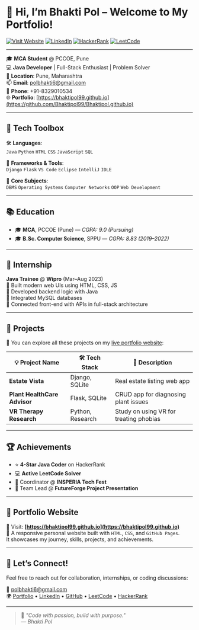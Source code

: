 # 👋 Hi, I’m **Bhakti Pol** – Welcome to My Portfolio!

[![Visit Website](https://img.shields.io/badge/🌐%20Live%20Portfolio-bhaktipol99.github.io-blueviolet?style=for-the-badge&logo=githubpages)](Bhaktipol.github.io)
[![LinkedIn](https://img.shields.io/badge/LinkedIn-Bhakti_Pol-blue?style=for-the-badge&logo=linkedin)](https://www.linkedin.com/in/bhakti-pol/)
[![HackerRank](https://img.shields.io/badge/HackerRank-Java_4★-2EC866?style=for-the-badge&logo=hackerrank)](https://www.hackerrank.com/profile/polbhakti6)
[![LeetCode](https://img.shields.io/badge/LeetCode-Active_Solver-orange?style=for-the-badge&logo=leetcode)](https://leetcode.com/u/Bhakti_Pol/)

---

🎓 **MCA Student** @ PCCOE, Pune  
💻 **Java Developer** | Full-Stack Enthusiast | Problem Solver  
📍 **Location**: Pune, Maharashtra  
📫 **Email**: [polbhakti6@gmail.com](mailto:polbhakti6@gmail.com)  
📱 **Phone**: +91-8329010534  
🌐 **Portfolio**: [https://bhaktipol99.github.io](https://github.com/Bhaktipol99/Bhaktipol.github.io)

---

## 🚀 Tech Toolbox

🛠️ **Languages**:  
`Java` `Python` `HTML` `CSS` `JavaScript` `SQL`

🧩 **Frameworks & Tools**:  
`Django` `Flask` `VS Code` `Eclipse` `IntelliJ` `IDLE`

🧠 **Core Subjects**:  
`DBMS` `Operating Systems` `Computer Networks` `OOP` `Web Development`

---

## 📚 Education

- 🎓 **MCA**, PCCOE (Pune) — *CGPA: 9.0 (Pursuing)*  
- 🎓 **B.Sc. Computer Science**, SPPU — *CGPA: 8.83 (2019–2022)*

---

## 💼 Internship

**Java Trainee** @ **Wipro** (Mar–Aug 2023)  
🔹 Built modern web UIs using HTML, CSS, JS  
🔹 Developed backend logic with Java  
🔹 Integrated MySQL databases  
🔹 Connected front-end with APIs in full-stack architecture

---

## 🌟 Projects

📁 You can explore all these projects on my [live portfolio website](https://github.com/Bhaktipol99?tab=repositories):

| 💡 Project Name               | 🛠 Tech Stack         | 📄 Description |
|-----------------------------|----------------------|----------------|
| **Estate Vista**            | Django, SQLite       | Real estate listing web app |
| **Plant HealthCare Advisor**| Flask, SQLite        | CRUD app for diagnosing plant issues |
| **VR Therapy Research**     | Python, Research     | Study on using VR for treating phobias |

---

## 🏆 Achievements

- ⭐ **4-Star Java Coder** on HackerRank  
- 💻 **Active LeetCode Solver**  
- 🎯 Coordinator @ **INSPERIA Tech Fest**  
- 👥 Team Lead @ **FutureForge Project Presentation**

---

## 🧩 Portfolio Website

🚀 Visit: **[https://bhaktipol99.github.io](https://bhaktipol99.github.io)**  
📌 A responsive personal website built with `HTML`, `CSS`, and `GitHub Pages`.  
It showcases my journey, skills, projects, and achievements.

---

## 💬 Let’s Connect!

Feel free to reach out for collaboration, internships, or coding discussions:

📧 [polbhakti6@gmail.com](mailto:polbhakti6@gmail.com)  
🌍 [Portfolio](https://bhaktipol99.github.io) • [LinkedIn](https://www.linkedin.com/in/bhakti-pol/) • [GitHub](https://github.com/Bhaktipol99) • [LeetCode](https://leetcode.com/u/Bhakti_Pol/) • [HackerRank](https://www.hackerrank.com/profile/polbhakti6)

---

> 🚀 *"Code with passion, build with purpose."*  
> — *Bhakti Pol*
